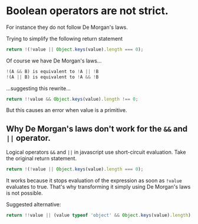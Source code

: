# Boolean operators are not strict.

For instance they do not follow De Morgan's laws.

Trying to simplify the following return statement

```javascript
return !(!value || Object.keys(value).length === 0);
```

Of course we have De Morgan's laws...

```javascript
!(A && B) is equivalent to !A || !B
!(A || B) is equivalent to !A && !B
```

...suggesting this rewrite...

```javascript
return !!value && Object.keys(value).length !== 0;
```

But this causes an error when value is a primitive.

## Why De Morgan's laws don't work for the `&&` and `||` operator.

Logical operators `&&` and `||` in javascript use short-circuit evaluation.
Take the original return statement.

```javascript
return !(!value || Object.keys(value).length === 0);
```

It works because it stops evaluation of the expression as soon as `!value` evaluates to true.
That's why transforming it simply using De Morgan's laws is not possible.

Suggested alternative:

```javascript
return !!value || (value typeof 'object' && Object.keys(value).length);
```
